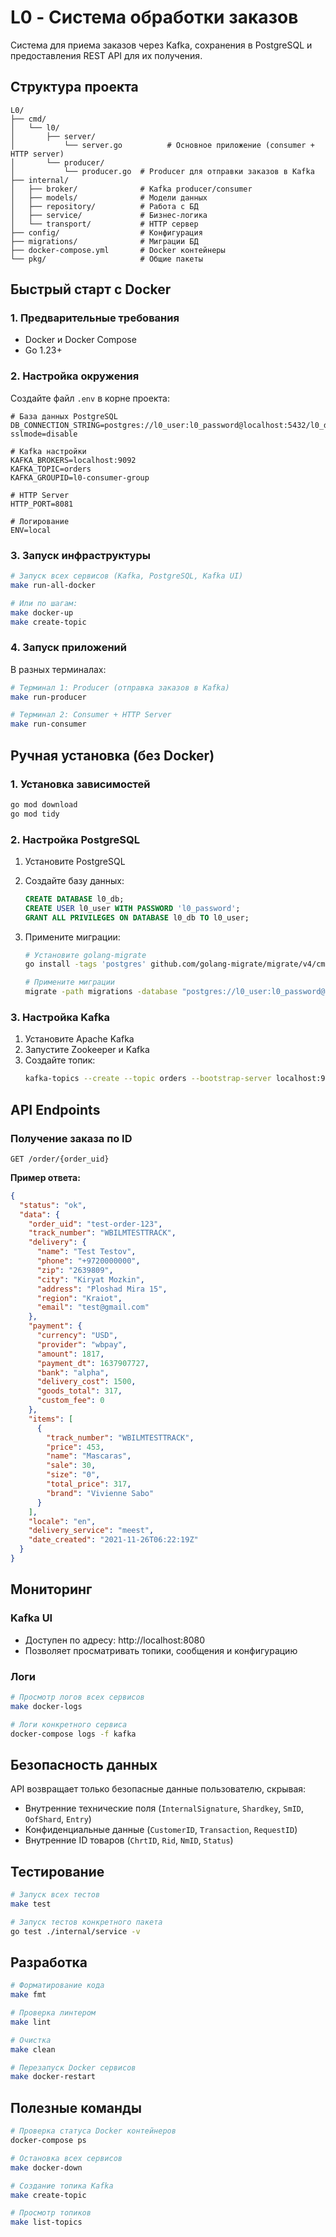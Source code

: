 # L0 - Система обработки заказов

Система для приема заказов через Kafka, сохранения в PostgreSQL и предоставления REST API для их получения.

## Структура проекта

```
L0/
├── cmd/
│   └── l0/
│       ├── server/
│           └── server.go          # Основное приложение (consumer + HTTP server)
│       └── producer/
│           └── producer.go  # Producer для отправки заказов в Kafka
├── internal/
│   ├── broker/              # Kafka producer/consumer
│   ├── models/              # Модели данных
│   ├── repository/          # Работа с БД
│   ├── service/             # Бизнес-логика
│   └── transport/           # HTTP сервер
├── config/                  # Конфигурация
├── migrations/              # Миграции БД
├── docker-compose.yml       # Docker контейнеры
└── pkg/                     # Общие пакеты
```

## Быстрый старт с Docker

### 1. Предварительные требования

- Docker и Docker Compose
- Go 1.23+

### 2. Настройка окружения

Создайте файл `.env` в корне проекта:

```env
# База данных PostgreSQL
DB_CONNECTION_STRING=postgres://l0_user:l0_password@localhost:5432/l0_db?sslmode=disable

# Kafka настройки
KAFKA_BROKERS=localhost:9092
KAFKA_TOPIC=orders
KAFKA_GROUPID=l0-consumer-group

# HTTP Server
HTTP_PORT=8081

# Логирование
ENV=local
```

### 3. Запуск инфраструктуры

```bash
# Запуск всех сервисов (Kafka, PostgreSQL, Kafka UI)
make run-all-docker

# Или по шагам:
make docker-up
make create-topic
```

### 4. Запуск приложений

В разных терминалах:

```bash
# Терминал 1: Producer (отправка заказов в Kafka)
make run-producer

# Терминал 2: Consumer + HTTP Server
make run-consumer
```

## Ручная установка (без Docker)

### 1. Установка зависимостей

```bash
go mod download
go mod tidy
```

### 2. Настройка PostgreSQL

1. Установите PostgreSQL
2. Создайте базу данных:
   ```sql
   CREATE DATABASE l0_db;
   CREATE USER l0_user WITH PASSWORD 'l0_password';
   GRANT ALL PRIVILEGES ON DATABASE l0_db TO l0_user;
   ```

3. Примените миграции:
   ```bash
   # Установите golang-migrate
   go install -tags 'postgres' github.com/golang-migrate/migrate/v4/cmd/migrate@latest
   
   # Примените миграции
   migrate -path migrations -database "postgres://l0_user:l0_password@localhost:5432/l0_db?sslmode=disable" up
   ```

### 3. Настройка Kafka

1. Установите Apache Kafka
2. Запустите Zookeeper и Kafka
3. Создайте топик:
   ```bash
   kafka-topics --create --topic orders --bootstrap-server localhost:9092 --partitions 1 --replication-factor 1
   ```

## API Endpoints

### Получение заказа по ID

```http
GET /order/{order_uid}
```

**Пример ответа:**
```json
{
  "status": "ok",
  "data": {
    "order_uid": "test-order-123",
    "track_number": "WBILMTESTTRACK",
    "delivery": {
      "name": "Test Testov",
      "phone": "+9720000000",
      "zip": "2639809",
      "city": "Kiryat Mozkin",
      "address": "Ploshad Mira 15",
      "region": "Kraiot",
      "email": "test@gmail.com"
    },
    "payment": {
      "currency": "USD",
      "provider": "wbpay",
      "amount": 1817,
      "payment_dt": 1637907727,
      "bank": "alpha",
      "delivery_cost": 1500,
      "goods_total": 317,
      "custom_fee": 0
    },
    "items": [
      {
        "track_number": "WBILMTESTTRACK",
        "price": 453,
        "name": "Mascaras",
        "sale": 30,
        "size": "0",
        "total_price": 317,
        "brand": "Vivienne Sabo"
      }
    ],
    "locale": "en",
    "delivery_service": "meest",
    "date_created": "2021-11-26T06:22:19Z"
  }
}
```

## Мониторинг

### Kafka UI
- Доступен по адресу: http://localhost:8080
- Позволяет просматривать топики, сообщения и конфигурацию

### Логи
```bash
# Просмотр логов всех сервисов
make docker-logs

# Логи конкретного сервиса
docker-compose logs -f kafka
```

## Безопасность данных

API возвращает только безопасные данные пользователю, скрывая:
- Внутренние технические поля (`InternalSignature`, `Shardkey`, `SmID`, `OofShard`, `Entry`)
- Конфиденциальные данные (`CustomerID`, `Transaction`, `RequestID`)
- Внутренние ID товаров (`ChrtID`, `Rid`, `NmID`, `Status`)

## Тестирование

```bash
# Запуск всех тестов
make test

# Запуск тестов конкретного пакета
go test ./internal/service -v
```

## Разработка

```bash
# Форматирование кода
make fmt

# Проверка линтером
make lint

# Очистка
make clean

# Перезапуск Docker сервисов
make docker-restart
```

## Полезные команды

```bash
# Проверка статуса Docker контейнеров
docker-compose ps

# Остановка всех сервисов
make docker-down

# Создание топика Kafka
make create-topic

# Просмотр топиков
make list-topics

```

